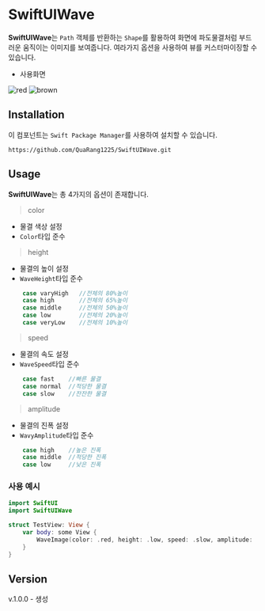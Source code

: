 # SwiftUIWave

**SwiftUIWave**는 `Path` 객체를 반환하는 `Shape`를 활용하여 화면에 파도물결처럼 부드러운 움직이는 이미지를 보여줍니다. 여라가지 옵션을 사용하여 뷰를 커스터마이징할 수 있습니다.

- 사용화면

![red](https://github.com/QuaRang1225/SwiftUIWave/assets/31721255/5f18adde-7a21-4b26-89ad-f94d20c455b0)
![brown](https://github.com/QuaRang1225/SwiftUIWave/assets/31721255/849bfa2f-1049-4f81-b15f-49db1225c20e)

## Installation
이 컴포넌트는 `Swift Package Manager`를 사용하여 설치할 수 있습니다.
```
https://github.com/QuaRang1225/SwiftUIWave.git
```

## Usage
**SwiftUIWave**는 총 4가지의 옵션이 존재합니다.
> color
- 물결 색상 설정
- `Color`타입 준수
  
> height
- 물결의 높이 설정
- `WaveHeight`타입 준수

```swift
    case varyHigh   //전체의 80%높이
    case high       //전체의 65%높이
    case middle     //전체의 50%높이
    case low        //전체의 20%높이
    case veryLow    //전체의 10%높이
```
> speed
- 물결의 속도 설정
- `WaveSpeed`타입 준수

```swift
    case fast    //빠른 물결
    case normal  //적당한 물결
    case slow    //잔잔한 물결
```
> amplitude
- 물결의 진폭 설정
- `WavyAmplitude`타입 준수
```swift
    case high    //높은 진폭
    case middle  //적당한 진폭
    case low     //낮은 진폭
```
### 사용 예시
```swift
import SwiftUI
import SwiftUIWave

struct TestView: View {
    var body: some View {
        WaveImage(color: .red, height: .low, speed: .slow, amplitude: .low)
    }
}
```

## Version
v.1.0.0 - 생성

